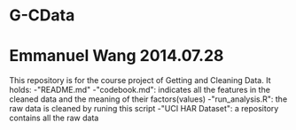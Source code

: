 G-CData
=======
Emmanuel Wang
2014.07.28
=======
This repository is for the course project of Getting and Cleaning Data.
It holds:
-"README.md"
-"codebook.md": indicates all the features in the cleaned data and the meaning of their factors(values)
-"run_analysis.R": the raw data is cleaned by runing this script
-"UCI HAR Dataset": a repository contains all the raw data
